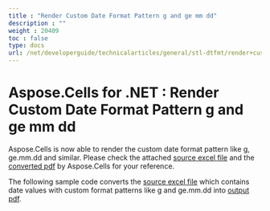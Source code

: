 ```yaml
---
title : "Render Custom Date Format Pattern g and ge mm dd" 
description : "" 
weight : 20409 
toc : false
type: docs
url: /net/developerguide/technicalarticles/general/stl-dtfmt/render+custom+date+format+pattern+g+and+ge+mm+dd/
---
```


# Aspose.Cells for .NET : Render Custom Date Format Pattern g and ge mm dd


Aspose.Cells is now able to render the custom date format pattern like g, ge.mm.dd and similar. Please check the attached [source excel file](https://docs2.aspose.com/cells/net/attachments/5017309/5112361.xlsx) and the [converted pdf](https://docs2.aspose.com/cells/net/attachments/5017309/5112360.pdf) by Aspose.Cells for your reference.

The following sample code converts the [source excel file](https://docs2.aspose.com/cells/net/attachments/5017309/5112361.xlsx) which contains date values with custom format patterns like g and ge.mm.dd into [output pdf](https://docs2.aspose.com/cells/net/attachments/5017309/5112360.pdf).

